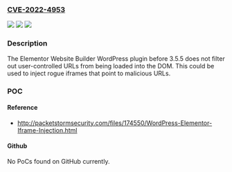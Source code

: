 ### [CVE-2022-4953](https://cve.mitre.org/cgi-bin/cvename.cgi?name=CVE-2022-4953)
![](https://img.shields.io/static/v1?label=Product&message=Elementor%20Website%20Builder&color=blue)
![](https://img.shields.io/static/v1?label=Version&message=0%3C%203.5.5%20&color=brighgreen)
![](https://img.shields.io/static/v1?label=Vulnerability&message=CWE-80%20Improper%20Neutralization%20of%20Script-Related%20HTML%20Tags%20in%20a%20Web%20Page%20(Basic%20XSS)&color=brighgreen)

### Description

The Elementor Website Builder WordPress plugin before 3.5.5 does not filter out user-controlled URLs from being loaded into the DOM. This could be used to inject rogue iframes that point to malicious URLs.

### POC

#### Reference
- http://packetstormsecurity.com/files/174550/WordPress-Elementor-Iframe-Injection.html

#### Github
No PoCs found on GitHub currently.


